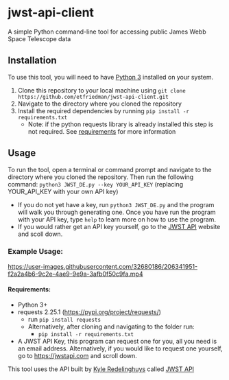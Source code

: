 # jwst-api-client
A simple Python command-line tool for accessing public James Webb Space Telescope data

## Installation

To use this tool, you will need to have [Python 3](https://www.python.org/downloads/) installed on your system.

1.  Clone this repository to your local machine using `git clone https://github.com/etfriedman/jwst-api-client.git`
2.  Navigate to the directory where you cloned the repository
3.  Install the required dependencies by running `pip install -r requirements.txt`
	- Note: if the python requests library is already installed this step is not required.
See [requirements](https://github.com/etfriedman/jwst-api-client/edit/master/README.md#requirements) for more information

## Usage

To run the tool, open a terminal or command prompt and navigate to the directory where you cloned the repository. Then run the following command:
`python3 JWST_DE.py --key YOUR_API_KEY` (replacing YOUR_API_KEY with your own API key)
- If you do not yet have a key, run `python3 JWST_DE.py` and the program will walk you through generating one.
Once you have run the program with your API key, type `help` to learn more on how to use the program.
- If you would rather get an API key yourself, go to the [JWST API](https://jwstapi.com/) website and scoll down.

### Example Usage:
https://user-images.githubusercontent.com/32680186/206341951-f2a2a4b6-9c2e-4ae9-9e9a-3afb0f50c9fa.mp4

#### Requirements:
- Python 3+
- requests 2.25.1 (https://pypi.org/project/requests/)
	- run `pip install requests`
	- Alternatively, after cloning and navigating to the folder run:
		-  `pip install -r requirements.txt`
- A JWST API Key, this program can request one for you, all you need is an email address. Alternatively, if you would like to request one yourself, go to https://jwstapi.com and scroll down.

This tool uses the API built by [Kyle Redelinghuys](https://www.ksred.com/) called [JWST API](https://jwstapi.com/)

